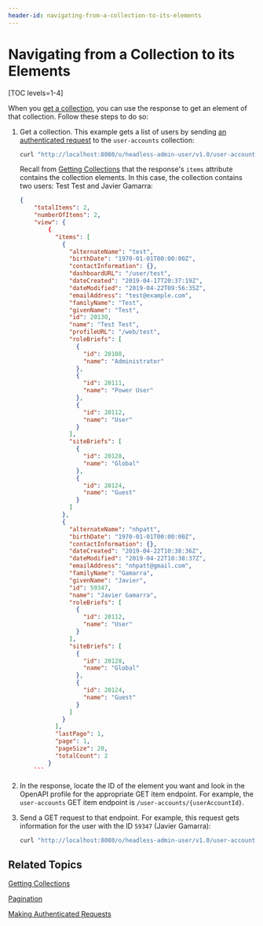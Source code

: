 ```yaml
---
header-id: navigating-from-a-collection-to-its-elements
---
```


# Navigating from a Collection to its Elements

[TOC levels=1-4]

When you 
[get a collection](/docs/7-2/frameworks/-/knowledge_base/f/getting-collections), 
you can use the response to get an element of that collection. Follow these 
steps to do so: 

1.  Get a collection. This example gets a list of users by sending 
    [an authenticated request](/docs/7-2/frameworks/-/knowledge_base/f/making-authenticated-requests) 
    to the `user-accounts` collection: 

    ```bash
    curl "http://localhost:8080/o/headless-admin-user/v1.0/user-accounts"  -u 'test@example.com:test'
    ```

    Recall from 
    [Getting Collections](/docs/7-2/frameworks/-/knowledge_base/f/getting-collections) 
    that the response's `items` attribute contains the collection elements. In
    this case, the collection contains two users: Test Test and Javier Gamarra: 

    ```json
    {
        "totalItems": 2,
        "numberOfItems": 2,
        "view": {
            {
              "items": [
                {
                  "alternateName": "test",
                  "birthDate": "1970-01-01T00:00:00Z",
                  "contactInformation": {},
                  "dashboardURL": "/user/test",
                  "dateCreated": "2019-04-17T20:37:19Z",
                  "dateModified": "2019-04-22T09:56:35Z",
                  "emailAddress": "test@example.com",
                  "familyName": "Test",
                  "givenName": "Test",
                  "id": 20130,
                  "name": "Test Test",
                  "profileURL": "/web/test",
                  "roleBriefs": [
                    {
                      "id": 20108,
                      "name": "Administrator"
                    },
                    {
                      "id": 20111,
                      "name": "Power User"
                    },
                    {
                      "id": 20112,
                      "name": "User"
                    }
                  ],
                  "siteBriefs": [
                    {
                      "id": 20128,
                      "name": "Global"
                    },
                    {
                      "id": 20124,
                      "name": "Guest"
                    }
                  ]
                },
                {
                  "alternateName": "nhpatt",
                  "birthDate": "1970-01-01T00:00:00Z",
                  "contactInformation": {},
                  "dateCreated": "2019-04-22T10:38:36Z",
                  "dateModified": "2019-04-22T10:38:37Z",
                  "emailAddress": "nhpatt@gmail.com",
                  "familyName": "Gamarra",
                  "givenName": "Javier",
                  "id": 59347,
                  "name": "Javier Gamarra",
                  "roleBriefs": [
                    {
                      "id": 20112,
                      "name": "User"
                    }
                  ],
                  "siteBriefs": [
                    {
                      "id": 20128,
                      "name": "Global"
                    },
                    {
                      "id": 20124,
                      "name": "Guest"
                    }
                  ]
                }
              ],
              "lastPage": 1,
              "page": 1,
              "pageSize": 20,
              "totalCount": 2
            }
        ```

2.  In the response, locate the ID of the element you want and look in the 
    OpenAPI profile for the appropriate GET item endpoint. For example, the 
    `user-accounts` GET item endpoint is `/user-accounts/{userAccountId}`. 

3.  Send a GET request to that endpoint. For example, this request gets 
    information for the user with the ID `59347` (Javier Gamarra): 

    ```bash
    curl "http://localhost:8080/o/headless-admin-user/v1.0/user-accounts/59347"  -u 'test@example.com:test'
    ```

## Related Topics

[Getting Collections](/docs/7-2/frameworks/-/knowledge_base/f/getting-collections)

[Pagination](/docs/7-2/frameworks/-/knowledge_base/f/pagination)

[Making Authenticated Requests](/docs/7-2/frameworks/-/knowledge_base/f/making-authenticated-requests)

